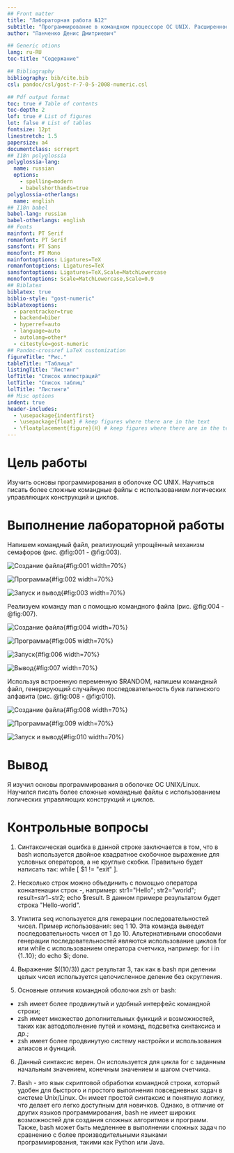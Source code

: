 ```yaml
---
## Front matter
title: "Лабораторная работа №12"
subtitle: "Программирование в командном процессоре ОС UNIX. Расширенное программирование"
author: "Панченко Денис Дмитриевич"

## Generic otions
lang: ru-RU
toc-title: "Содержание"

## Bibliography
bibliography: bib/cite.bib
csl: pandoc/csl/gost-r-7-0-5-2008-numeric.csl

## Pdf output format
toc: true # Table of contents
toc-depth: 2
lof: true # List of figures
lot: false # List of tables
fontsize: 12pt
linestretch: 1.5
papersize: a4
documentclass: scrreprt
## I18n polyglossia
polyglossia-lang:
  name: russian
  options:
	- spelling=modern
	- babelshorthands=true
polyglossia-otherlangs:
  name: english
## I18n babel
babel-lang: russian
babel-otherlangs: english
## Fonts
mainfont: PT Serif
romanfont: PT Serif
sansfont: PT Sans
monofont: PT Mono
mainfontoptions: Ligatures=TeX
romanfontoptions: Ligatures=TeX
sansfontoptions: Ligatures=TeX,Scale=MatchLowercase
monofontoptions: Scale=MatchLowercase,Scale=0.9
## Biblatex
biblatex: true
biblio-style: "gost-numeric"
biblatexoptions:
  - parentracker=true
  - backend=biber
  - hyperref=auto
  - language=auto
  - autolang=other*
  - citestyle=gost-numeric
## Pandoc-crossref LaTeX customization
figureTitle: "Рис."
tableTitle: "Таблица"
listingTitle: "Листинг"
lofTitle: "Список иллюстраций"
lotTitle: "Список таблиц"
lolTitle: "Листинги"
## Misc options
indent: true
header-includes:
  - \usepackage{indentfirst}
  - \usepackage{float} # keep figures where there are in the text
  - \floatplacement{figure}{H} # keep figures where there are in the text
---
```


# Цель работы

Изучить основы программирования в оболочке ОС UNIX. Научиться писать более сложные командные файлы с использованием логических управляющих конструкций и циклов.

# Выполнение лабораторной работы

Напишем командный файл, реализующий упрощённый механизм семафоров (рис. @fig:001 - @fig:003).

![Создание файла](image/1.png){#fig:001 width=70%}

![Программа](image/2.png){#fig:002 width=70%}

![Запуск и вывод](image/3.png){#fig:003 width=70%}

Реализуем команду man с помощью командного файла (рис. @fig:004 - @fig:007).

![Создание файла](image/4.png){#fig:004 width=70%}

![Программа](image/5.png){#fig:005 width=70%}

![Запуск](image/6.png){#fig:006 width=70%}

![Вывод](image/7.png){#fig:007 width=70%}

Используя встроенную переменную $RANDOM, напишем командный файл, генерирующий случайную последовательность букв латинского алфавита (рис. @fig:008 - @fig:010).

![Создание файла](image/8.png){#fig:008 width=70%}

![Программа](image/9.png){#fig:009 width=70%}

![Запуск и вывод](image/10.png){#fig:010 width=70%}

# Вывод

Я изучил основы программирования в оболочке ОС UNIX/Linux. Научился писать более сложные командные файлы с использованием логических управляющих конструкций и циклов.

# Контрольные вопросы

1. Синтаксическая ошибка в данной строке заключается в том, что в bash используется двойное квадратное скобочное выражение для условных операторов, а не круглые скобки. Правильно будет написать так: while [ $1 != "exit" ].

2. Несколько строк можно объединить с помощью оператора конкатенации строк -, например: str1="Hello"; str2="world"; result=$str1-$str2; echo $result. В данном примере результатом будет строка "Hello-world".

3. Утилита seq используется для генерации последовательностей чисел. Пример использования: seq 1 10. Эта команда выведет последовательность чисел от 1 до 10. Альтернативными способами генерации последовательностей являются использование циклов for или while с использованием оператора счетчика, например: for i in {1..10}; do echo $i; done.

4. Выражение $((10/3)) даст результат 3, так как в bash при делении целых чисел используется целочисленное деление без округления.

5. Основные отличия командной оболочки zsh от bash:
- zsh имеет более продвинутый и удобный интерфейс командной строки;
- zsh имеет множество дополнительных функций и возможностей, таких как автодополнение путей и команд, подсветка синтаксиса и др.;
- zsh имеет более продвинутую систему настройки и использования алиасов и функций.

6. Данный синтаксис верен. Он используется для цикла for с заданным начальным значением, конечным значением и шагом счетчика.

7. Bash - это язык скриптовой обработки командной строки, который удобен для быстрого и простого выполнения повседневных задач в системе Unix/Linux. Он имеет простой синтаксис и понятную логику, что делает его легко доступным для новичков. Однако, в отличие от других языков программирования, bash не имеет широких возможностей для создания сложных алгоритмов и программ. Также, bash может быть медленнее в выполнении сложных задач по сравнению с более производительными языками программирования, такими как Python или Java.
